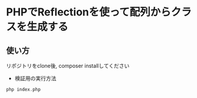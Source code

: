 PHPでReflectionを使って配列からクラスを生成する
====================

使い方
--------------------

リポジトリをclone後, composer installしてください

- 検証用の実行方法

```php
php index.php
```